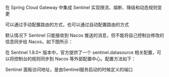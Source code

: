 



在 Spring Cloud Gateway 中集成 Sentinel 实现限流、熔断、降级和动态规则变更

可以通过手动配置路由的方式，也可以通过自动配置路由的方式


默认情况下 Sentinel 只能接收到 Nacos 推送的消息，但不能将自己控制台修改的信息同步给 Nacos，如下图所示：

在 Sentinel 1.8.0+ 版本中，官方提供了一个 sentinel.datasource 相关配置，可以将控制台的规则同步到 Nacos 等外部配置中心。配置方法如下：





Sentinel 面板访问地址，是由Sentinel服务启动的时候定义的端口